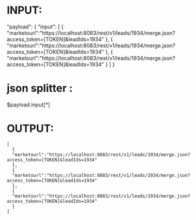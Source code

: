 INPUT:
======

"payload":
{
    "input":
    [
      {
      "marketourl":"https://localhost:8083/rest/v1/leads/1934/merge.json?access_token=[TOKEN]&leadIds=1934"
      },
      {
      "marketourl":"https://localhost:8083/rest/v1/leads/1934/merge.json?access_token=[TOKEN]&leadIds=1934"
      },
      {
      "marketourl":"https://localhost:8083/rest/v1/leads/1934/merge.json?access_token=[TOKEN]&leadIds=1934"
      } 
    ]
}


json splitter :
===============

$payload.input[*]


OUTPUT:
=======

    [
      {
      "marketourl":"https://localhost:8083/rest/v1/leads/1934/merge.json?access_token=[TOKEN]&leadIds=1934"
      },
      {
      "marketourl":"https://localhost:8083/rest/v1/leads/1934/merge.json?access_token=[TOKEN]&leadIds=1934"
      },
      {
      "marketourl":"https://localhost:8083/rest/v1/leads/1934/merge.json?access_token=[TOKEN]&leadIds=1934"
      } 
    ]
